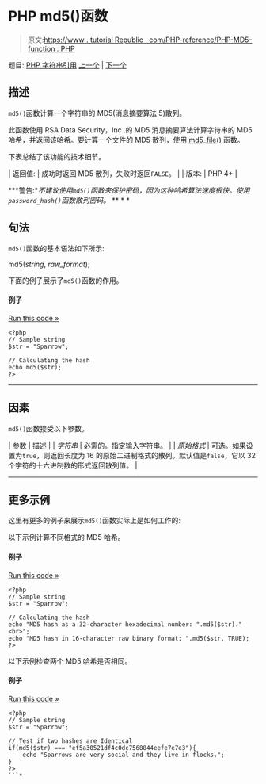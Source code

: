 # PHP md5()函数

> 原文:[https://www . tutorial Republic . com/PHP-reference/PHP-MD5-function . PHP](https://www.tutorialrepublic.com/php-reference/php-md5-function.php)

题目: [PHP 字符串引用](php-string-functions.php) [上一个](php-ltrim-function.php) | [下一个](php-md5-file-function.php)

## 描述

`md5()`函数计算一个字符串的 MD5(消息摘要算法 5)散列。

此函数使用 RSA Data Security，Inc .的 MD5 消息摘要算法计算字符串的 MD5 哈希，并返回该哈希。要计算一个文件的 MD5 散列，使用 [md5_file()](php-md5-file-function.php) 函数。

下表总结了该功能的技术细节。

| 返回值: | 成功时返回 MD5 散列，失败时返回`FALSE`。 |
| 版本: | PHP 4+ |

 ***警告:**不建议使用`md5()`函数来保护密码，因为这种哈希算法速度很快。使用`password_hash()`函数散列密码。*  ** * *

## 句法

`md5()`函数的基本语法如下所示:

md5(*string*, *raw_format*);

下面的例子展示了`md5()`函数的作用。

#### 例子

[Run this code »](../codelab.php?topic=php&file=calculate-md5-hash-of-a-string "Run this code to view the output")

```
<?php
// Sample string
$str = "Sparrow";

// Calculating the hash
echo md5($str);
?>
```

* * *

## 因素

`md5()`函数接受以下参数。

| 参数 | 描述 |
| *字符串* | 必需的。指定输入字符串。 |
| *原始格式* | 可选。如果设置为`true`，则返回长度为 16 的原始二进制格式的散列。默认值是`false`，它以 32 个字符的十六进制数的形式返回散列值。 |

* * *

## 更多示例

这里有更多的例子来展示`md5()`函数实际上是如何工作的:

以下示例计算不同格式的 MD5 哈希。

#### 例子

[Run this code »](../codelab.php?topic=php&file=calculate-md5-hash-in-raw-binary-format "Run this code to view the output")

```
<?php
// Sample string
$str = "Sparrow";

// Calculating the hash
echo "MD5 hash as a 32-character hexadecimal number: ".md5($str)."<br>";
echo "MD5 hash in 16-character raw binary format: ".md5($str, TRUE);
?>
```

以下示例检查两个 MD5 哈希是否相同。

#### 例子

[Run this code »](../codelab.php?topic=php&file=check-if-two-md5-hashes-are-identical "Run this code to view the output")

```
<?php
// Sample string
$str = "Sparrow";

// Test if two hashes are Identical
if(md5($str) === "ef5a30521df4c0dc7568844eefe7e7e3"){
    echo "Sparrows are very social and they live in flocks.";
}
?>
```*